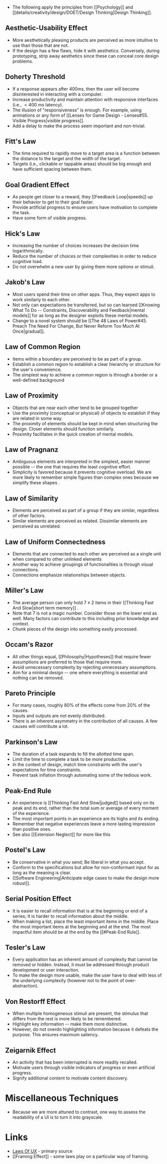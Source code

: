 * The following apply the principles from [[Psychology]] and [[details/creativity/design/DOET/Design Thinking|Design Thinking]]. 

## Aesthetic-Usability Effect 
* More aesthetically pleasing products are perceived as more intuitive to use than those that are not. 
* If the design has a few flaws, hide it with aesthetics. Conversely, during prototyping, strip away aesthetics since these can conceal core design problems. 

## Doherty Threshold 
* If a response appears after $400 ms$, then the user will become disinterested in interacting with a computer. 
* Increase productivity and maintain attention with responsive interfaces (i.e., $<400$ ms latency). 
* The illusion of "responsiveness" is enough. For example, using animations or any form of [[Lenses for Game Design - Lenses#55. Visible Progress|visible progress]].
* Add a delay to make the process seem important and non-trivial. 

## Fitt's Law 
* The time required to rapidly move to a target area is a function between the distance to the target and the width of the target. 
* Targets (i.e., clickable or tappable areas) should be big enough and have sufficient spacing between them. 

## Goal Gradient Effect 
* As people get closer to a reward, they [[Feedback Loop|speeds]] up their behavior to get to their goal faster. 
* Provide artificial progress to ensure users have motivation to complete the task. 
* Have some form of visible progress. 

## Hick's Law 
* Increasing the number of choices increases the decision time logarithmically. 
* Reduce the number of choices or their complexities in order to reduce cognitive load. 
* Do not overwhelm a new user by giving them more options or stimuli. 

## Jakob's Law 
* Most users spend their time on other apps. Thus, they expect apps to work similarly to each other. 
* Not only can expectations be transferred, but so can learned [[Knowing What To Do -- Constraints, Discoverability and Feedback|mental models]] for as long as the designer exploits these mental models. 
* Change to a novel system should be [[The 48 Laws of Power#45. Preach The Need For Change, But Never Reform Too Much At Once|gradual]]. 

## Law of Common Region 
* Items within a boundary are perceived to be as part of a group. 
* Establish a common region to establish a clear hierarchy or structure for the user's convenience. 
* The simplest way to achieve a common region is through a border or a well-defined background

## Law of Proximity 
* Objects that are near each other tend to be grouped together 
* Use the proximity (conceptual or physical) of objects to establish if they are related in some way. 
* The proximity of elements should be kept in mind when structuring the design. Closer elements should function similarly. 
* Proximity facilitates in the quick creation of mental models. 

## Law of Pragnanz
* Ambiguous elements are interpreted in the simplest, easier manner possible -- the one that requires the least cognitive effort. 
* Simplicity is favored because it prevents cognitive overload. We are more likely to remember simple figures than complex ones because we simplify these shapes .

## Law of Similarity 
* Elements are perceived as part of a group if they are similar, regardless of other factors. 
* Similar elements are perceived as related. Dissimilar elements are perceived as unrelated. 

## Law of Uniform Connectedness 
* Elements that are connected to each other are perceived as a single unit when compared to other unlinked elements 
* Another way to achieve groupings of functionalities is through visual connections. 
* Connections emphasize relationships between objects. 

## Miller's Law 
* The average person can only hold $7\pm 2$ items in their [[Thinking Fast And Slow|short term memory]] .
* Note that $7$ is not a magic number. Consider those on the lower end as well. Many factors can contribute to this including prior knowledge and context. 
* Chunk pieces of the design into something easily processed. 

## Occam's Razor 
* All other things equal, [[Philosophy|Hypotheses]] that require fewer assumptions are preferred to those that require more. 
* Avoid unnecessary complexity by rejecting unnecessary assumptions. 
* Aim for a minimal design -- one where everything is essential and nothing can be removed. 

## Pareto Principle 
* For many cases, roughly $80\%$ of the effects come from $20\%$ of the causes. 
* Inputs and outputs are not evenly distributed. 
* There is an inherent asymmetry in the contribution of all causes. A few causes will contribute a lot. 

## Parkinson's Law 
* The duration of a task expands to fill the allotted time span.
* Limit the time to complete a task to be more productive. 
* In the context of design, match time constraints with the user's expectations for time constraints. 
* Prevent task inflation through automating some of the tedious work. 

## Peak-End Rule 
* An experience is [[Thinking Fast And Slow|judged]] based only on its peak and its end, rather than the total sum or average of every moment of the experience.
* The most important points in an experience are its highs and its ending. 
* Remember that negative experiences leave a more lasting impression than positive ones. 
* See also [[Extension Neglect]] for more like this

## Postel's Law 
* Be conservative in what you send; Be liberal in what you accept. 
* Conform to the specifications but allow for non-conformant input for as long as the meaning is clear.
* [[Software Engineering|Anticipate edge cases to make the design more robust]].

## Serial Position Effect  
* It is easier to recall information that is at the beginning or end of a series; It is harder to recall information about the middle.
* When making a list, place the least important items in the middle. Place the most important items at the beginning and at the end. The most impactful item should be at the end by the [[#Peak-End Rule]].

## Tesler's Law 
* Every application has an inherent amount of complexity that cannot be removed or hidden. Instead, it must be addressed through product development or user interaction. 
* To make the design more usable, make the user have to deal with less of the underlying complexity (however not to the point of over-abstraction). 

## Von Restorff Effect 
* When multiple homogeneous stimuli are present, the stimulus that differs from the rest is more likely to be remembered. 
* Highlight key information -- make them more distinctive. 
* However, do not overdo highlighting information because it defeats the purpose. This ensures maximum saliency. 

## Zeigarnik Effect 
* An activity that has been interrupted is more readily recalled. 
* Motivate users through visible indicators of progress or even artificial progress. 
* Signify additional content to motivate content discovery. 


# Miscellaneous Techniques
* Because we are more attuned to contrast, one way to assess the readability of a UI is to turn it into grayscale.
# Links 
* [Laws Of UX](https://lawsofux.com) - primary source 
* [[Framing Effect]] - some laws play on a particular way of framing. 